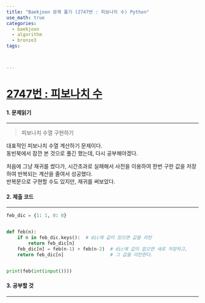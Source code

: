 ```yaml
---
title: "Baekjoon 문제 풀기 (2747번 : 피보나치 수) Python"
use_math: true
categories:
  - baekjoon
  - algorithm
  - bronze3
tags:



---
```



# [2747번 : 피보나치 수](https://www.acmicpc.net/problem/2747)



#### 1. 문제읽기
---

> 피보나치 수열 구현하기   

대표적인 피보나치 수열 계산하기 문제이다.  
동빈북에서 잠깐 본 것으로 풀긴 했는데, 다시 공부해야겠다.  


처음에 그냥 재귀를 썼다가, 시간초과로 실패해서 사전을 이용하여 한번 구한 값을 저장하여 반복되는 계산을 줄여서 성공했다.  
반복문으로 구현할 수도 있지만, 재귀를 써보았다.  



#### 2. 제출 코드 
---

```python
feb_dic = {1: 1, 0: 0}


def feb(n):
    if n in feb_dic.keys():  # dic에 값이 있으면 값을 리턴
        return feb_dic[n]
    feb_dic[n] = feb(n-1) + feb(n-2)  # dic에 값이 없으면 새로 저장하고,
    return feb_dic[n]				  # 그 값을 리턴한다.


print(feb(int(input())))
```





#### 3. 공부할 것
---



